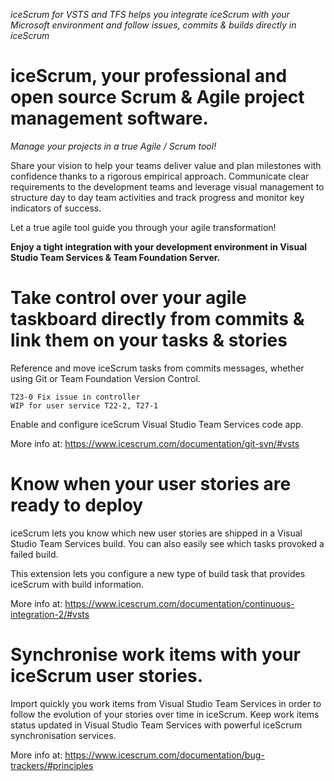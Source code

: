 *iceScrum for VSTS and TFS helps you integrate iceScrum with your Microsoft environment and follow issues, commits & builds directly in iceScrum*
 
# iceScrum, your professional and open source Scrum & Agile project management software.
*Manage your projects in a true Agile / Scrum tool!*

Share your vision to help your teams deliver value and plan milestones with confidence thanks to a rigorous empirical approach. Communicate clear requirements to the development teams and leverage visual management to structure day to day team activities and track progress and monitor key indicators of success. 

Let a true agile tool guide you through your agile transformation!

**Enjoy a tight integration with your development environment in Visual Studio Team Services & Team Foundation Server.**

# Take control over your agile taskboard directly from commits & link them on your tasks & stories
Reference and move iceScrum tasks from commits messages, whether using Git or Team Foundation Version Control.
```
T23-0 Fix issue in controller
WIP for user service T22-2, T27-1 
```
Enable and configure iceScrum Visual Studio Team Services code app.

More info at: https://www.icescrum.com/documentation/git-svn/#vsts

# Know when your user stories are ready to deploy
iceScrum lets you know which new user stories are shipped in a Visual Studio Team Services build. You can also easily see which tasks provoked a failed build.

This extension lets you configure a new type of build task that provides iceScrum with build information.

More info at: https://www.icescrum.com/documentation/continuous-integration-2/#vsts

# Synchronise work items with your iceScrum user stories.
Import quickly you work items from Visual Studio Team Services in order to follow the evolution of your stories over time in iceScrum. Keep work items status updated in Visual Studio Team Services with powerful iceScrum synchronisation services.

More info at: https://www.icescrum.com/documentation/bug-trackers/#principles
